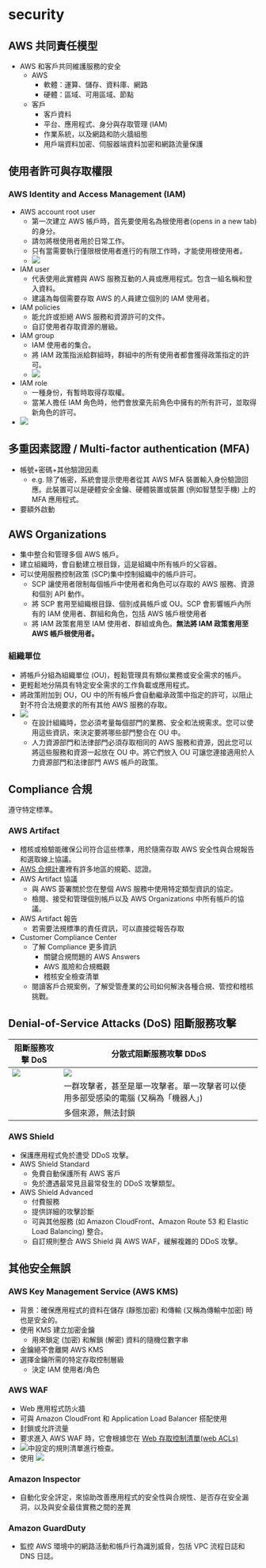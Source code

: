 # security
## AWS 共同責任模型
- AWS 和客戶共同維護服務的安全
  - AWS
    - 軟體：運算、儲存、資料庫、網路
    - 硬體：區域、可用區域、節點
  - 客戶
    - 客戶資料
    - 平台、應用程式、身分與存取管理 (IAM)
    - 作業系統，以及網路和防火牆組態
    - 用戶端資料加密、伺服器端資料加密和網路流量保護

## 使用者許可與存取權限
### AWS Identity and Access Management (IAM)

- AWS account root user
  - 第一次建立 AWS 帳戶時，首先要使用名為根使用者(opens in a new tab)的身分。  
  - 請勿將根使用者用於日常工作。
  - 只有當需要執行僅限根使用者進行的有限工作時，才能使用根使用者。   
  - ![](https://explore.skillbuilder.aws/files/a/w/aws_prod1_docebosaas_com/1715360400/gDsLZg-tazoJD5huJteLlg/tincan/50bb3ae9507c15309a6ecbb7b8d96d9cb455d06f/assets/2wSzmM-PTsmSJHoC_GXj7XwE4jMxezGDC.png)
- IAM user
  - 代表使用此實體與 AWS 服務互動的人員或應用程式。包含一組名稱和登入資料。
  - 建議為每個需要存取 AWS 的人員建立個別的 IAM 使用者。
- IAM policies
  - 能允許或拒絕 AWS 服務和資源許可的文件。
  - 自訂使用者存取資源的層級。
- IAM group
  - IAM 使用者的集合。
  - 將 IAM 政策指派給群組時，群組中的所有使用者都會獲得政策指定的許可。
  - ![](https://explore.skillbuilder.aws/files/a/w/aws_prod1_docebosaas_com/1715360400/gDsLZg-tazoJD5huJteLlg/tincan/50bb3ae9507c15309a6ecbb7b8d96d9cb455d06f/assets/rgLEVfGCKld7b33U_iKvKZn3aq2i3ch1l.png)
- IAM role
  - 一種身份，有暫時取得存取權。
  - 當某人擔任 IAM 角色時，他們會放棄先前角色中擁有的所有許可，並取得新角色的許可。 
- ![](https://user-images.githubusercontent.com/13093517/83959193-11533980-a848-11ea-9d03-d8133e0aaa86.png)

## 多重因素認證 / Multi-factor authentication (MFA)
- 帳號+密碼+其他驗證因素
  - e.g. 除了帳密，系統會提示使用者從其 AWS MFA 裝置輸入身份驗證回應。此裝置可以是硬體安全金鑰、硬體裝置或裝置 (例如智慧型手機) 上的 MFA 應用程式。
- 要額外啟動

## AWS Organizations
- 集中整合和管理多個 AWS 帳戶。
- 建立組織時，會自動建立根目錄，這是組織中所有帳戶的父容器。 
- 可以使用服務控制政策 (SCP)集中控制組織中的帳戶許可。
  - SCP 讓使用者限制每個帳戶中使用者和角色可以存取的 AWS 服務、資源和個別 API 動作。
  - 將 SCP 套用至組織根目錄、個別成員帳戶或 OU。SCP 會影響帳戶內所有的 IAM 使用者、群組和角色，包括 AWS 帳戶根使用者
  - 將 IAM 政策套用至 IAM 使用者、群組或角色。**無法將 IAM 政策套用至 AWS 帳戶根使用者。**

### 組織單位
- 將帳戶分組為組織單位 (OU)，輕鬆管理具有類似業務或安全需求的帳戶。
- 更輕鬆地分隔具有特定安全需求的工作負載或應用程式。
- 將政策附加到 OU，OU 中的所有帳戶會自動繼承政策中指定的許可，以阻止對不符合法規要求的所有其他 AWS 服務的存取。
- ![](https://explore.skillbuilder.aws/files/a/w/aws_prod1_docebosaas_com/1715360400/gDsLZg-tazoJD5huJteLlg/tincan/50bb3ae9507c15309a6ecbb7b8d96d9cb455d06f/assets/7lt6Imq0nPTKgSpj_RdUO42fD-crguQYB.png)
  - 在設計組織時，您必須考量每個部門的業務、安全和法規需求。您可以使用這些資訊，來決定要將哪些部門整合在 OU 中。
  - 人力資源部門和法律部門必須存取相同的 AWS 服務和資源，因此您可以將這些服務和資源一起放在 OU 中。將它們放入 OU 可讓您連接適用於人力資源部門和法律部門 AWS 帳戶的政策。

## Compliance 合規
遵守特定標準。
### AWS Artifact
- 稽核或檢驗能確保公司符合這些標準，用於隨需存取 AWS 安全性與合規報告和選取線上協議。
- [AWS 合規計畫](https://aws.amazon.com/compliance/programs/)裡有許多地區的規範、認證。
- AWS Artifact 協議
  - 與 AWS 簽署關於您在整個 AWS 服務中使用特定類型資訊的協定。
  - 檢閱、接受和管理個別帳戶以及 AWS Organizations 中所有帳戶的協議。
- AWS Artifact 報告
  - 若需要法規標準的責任資訊，可以直接從報告存取
-  Customer Compliance Center
     - 了解 Compliance 更多資訊
       - 關鍵合規問題的 AWS Answers
       - AWS 風險和合規概觀
       - 稽核安全檢查清單
     - 閱讀客戶合規案例，了解受管產業的公司如何解決各種合規、管控和稽核挑戰。
## Denial-of-Service Attacks (DoS)  阻斷服務攻擊
|阻斷服務攻擊 DoS|分散式阻斷服務攻擊 DDoS|
|---|---|
| ![](https://explore.skillbuilder.aws/files/a/w/aws_prod1_docebosaas_com/1715396400/8iZv6MuKNE9VS6Z1SUAFnA/tincan/50bb3ae9507c15309a6ecbb7b8d96d9cb455d06f/assets/ORp-NlcZj6cAZQH7_Z01Mv0sCrFhlpxAm.png)| ![](https://explore.skillbuilder.aws/files/a/w/aws_prod1_docebosaas_com/1715396400/8iZv6MuKNE9VS6Z1SUAFnA/tincan/50bb3ae9507c15309a6ecbb7b8d96d9cb455d06f/assets/gCt5PDhzv9CDowJ4_Y-2HMRBXqwbklCw_.png) |
||一群攻擊者，甚至是單一攻擊者。單一攻擊者可以使用多部受感染的電腦 (又稱為「機器人」)|
||多個來源，無法封鎖|

### AWS Shield
- 保護應用程式免於遭受 DDoS 攻擊。
- AWS Shield Standard 
  - 免費自動保護所有 AWS 客戶
  - 免於遭遇最常見且最常發生的 DDoS 攻擊類型。
- AWS Shield Advanced 
  - 付費服務
  - 提供詳細的攻擊診斷
  - 可與其他服務 (如 Amazon CloudFront、Amazon Route 53 和 Elastic Load Balancing) 整合。
  - 自訂規則整合 AWS Shield 與 AWS WAF，緩解複雜的 DDoS 攻擊。

## 其他安全無誤
### AWS Key Management Service (AWS KMS)
- 背景：確保應用程式的資料在儲存 (靜態加密) 和傳輸 (又稱為傳輸中加密) 時也是安全的。
- 使用 KMS 建立加密金鑰
  - 用來鎖定 (加密) 和解鎖 (解密) 資料的隨機位數字串
- 金鑰絕不會離開 AWS KMS
- 選擇金鑰所需的特定存取控制層級
  - 決定 IAM 使用者/角色
### AWS WAF
- Web 應用程式防火牆
- 可與 Amazon CloudFront 和 Application Load Balancer 搭配使用
- 封鎖或允許流量
- 要求進入 AWS WAF 時，它會根據您在 [Web 存取控制清單(web ACLs)](https://docs.aws.amazon.com/waf/latest/developerguide/web-acl.html)
- ![](https://explore.skillbuilder.aws/files/a/w/aws_prod1_docebosaas_com/1715396400/8iZv6MuKNE9VS6Z1SUAFnA/tincan/50bb3ae9507c15309a6ecbb7b8d96d9cb455d06f/assets/7rqsGZDTfLfOFNmB_4MZpGVG1hbN5AbYX.png)中設定的規則清單進行檢查。
- 使用 ![](https://explore.skillbuilder.aws/files/a/w/aws_prod1_docebosaas_com/1715396400/8iZv6MuKNE9VS6Z1SUAFnA/tincan/50bb3ae9507c15309a6ecbb7b8d96d9cb455d06f/assets/Ux-RZ83rkZQcO0yM_AWc-r3kOE2FKiHee.png)

### Amazon Inspector
- 自動化安全評定，來協助改善應用程式的安全性與合規性、是否存在安全漏洞，以及與安全最佳實務之間的差異
### Amazon GuardDuty
- 監控 AWS 環境中的網路活動和帳戶行為識別威脅，包括 VPC 流程日誌和 DNS 日誌。 